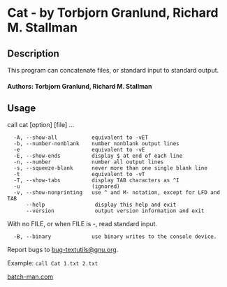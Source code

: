 
# Cat - by Torbjorn Granlund, Richard M. Stallman
## Description
This program can concatenate files, or standard input to standard output.

#### Authors: Torbjorn Granlund, Richard M. Stallman

## Usage
call cat [option] [file] ...

	  -A, --show-all           equivalent to -vET
	  -b, --number-nonblank    number nonblank output lines
	  -e                       equivalent to -vE
	  -E, --show-ends          display $ at end of each line
	  -n, --number             number all output lines
	  -s, --squeeze-blank      never more than one single blank line
	  -t                       equivalent to -vT
	  -T, --show-tabs          display TAB characters as ^I
	  -u                       (ignored)
	  -v, --show-nonprinting   use ^ and M- notation, except for LFD and TAB
	      --help                display this help and exit
	      --version             output version information and exit

With no FILE, or when FILE is -, read standard input.

	  -B, --binary             use binary writes to the console device.


Report bugs to <bug-textutils@gnu.org>.

Example: 
`call Cat 1.txt 2.txt`

[batch-man.com](https://batch-man.com)
